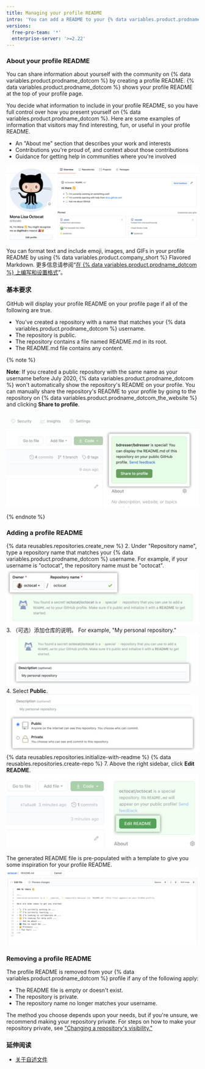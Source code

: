 ```yaml
---
title: Managing your profile README
intro: 'You can add a README to your {% data variables.product.prodname_dotcom %} profile to tell other people about yourself.'
versions:
  free-pro-team: '*'
  enterprise-server: '>=2.22'
---
```


### About your profile README

You can share information about yourself with the community on {% data variables.product.prodname_dotcom %} by creating a profile README. {% data variables.product.prodname_dotcom %} shows your profile README at the top of your profile page.

You decide what information to include in your profile README, so you have full control over how you present yourself on {% data variables.product.prodname_dotcom %}. Here are some examples of information that visitors may find interesting, fun, or useful in your profile README.

- An "About me" section that describes your work and interests
- Contributions you're proud of, and context about those contributions
- Guidance for getting help in communities where you're involved

![Profile README file displayed on profile](/assets/images/help/repository/profile-with-readme.png)

You can format text and include emoji, images, and GIFs in your profile README by using {% data variables.product.company_short %} Flavored Markdown. 更多信息请参阅“[在 {% data variables.product.prodname_dotcom %} 上编写和设置格式](/github/writing-on-github/getting-started-with-writing-and-formatting-on-github)”。

### 基本要求

GitHub will display your profile README on your profile page if all of the following are true.

- You've created a repository with a name that matches your {% data variables.product.prodname_dotcom %} username.
- The repository is public.
- The repository contains a file named README.md in its root.
- The README.md file contains any content.

{% note %}

**Note**: If you created a public repository with the same name as your username before July 2020, {% data variables.product.prodname_dotcom %} won't automatically show the repository's README on your profile. You can manually share the repository's README to your profile by going to the repository on {% data variables.product.prodname_dotcom_the_website %} and clicking **Share to profile**.

![Button to share README to profile](/assets/images/help/repository/share-to-profile.png)

{% endnote %}

### Adding a profile README

{% data reusables.repositories.create_new %}
2. Under "Repository name", type a repository name that matches your {% data variables.product.prodname_dotcom %} username. For example, if your username is "octocat", the repository name must be "octocat". ![Repository name field which matches username](/assets/images/help/repository/repo-username-match.png)
3. （可选）添加仓库的说明。 For example, "My personal repository." ![用于输入仓库说明的字段](/assets/images/help/repository/create-personal-repository-desc.png)
4. Select **Public**. ![Radio button to select visibility with public selected](/assets/images/help/repository/create-personal-repository-visibility.png)
{% data reusables.repositories.initialize-with-readme %}
{% data reusables.repositories.create-repo %}
7. Above the right sidebar, click **Edit README**. ![Button to edit README file](/assets/images/help/repository/personal-repository-edit-readme.png)

  The generated README file is pre-populated with a template to give you some inspiration for your profile README. ![README file with pre-populated template](/assets/images/help/repository/personal-repository-readme-template.png)

### Removing a profile README

The profile README is removed from your {% data variables.product.prodname_dotcom %} profile if any of the following apply:

- The README file is empty or doesn't exist.
- The repository is private.
- The repository name no longer matches your username.

The method you choose depends upon your needs, but if you're unsure, we recommend making your repository private. For steps on how to make your repository private, see ["Changing a repository's visibility."](/github/administering-a-repository/setting-repository-visibility#changing-a-repositorys-visibility)

### 延伸阅读

- [关于自述文件](/github/creating-cloning-and-archiving-repositories/about-readmes)
